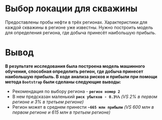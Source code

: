 # Выбор локации для скважины
Предоставлены пробы нефти в трёх регионах. Характеристики для каждой скважины в регионе уже известны. Нужно построить модель для определения региона, где добыча принесёт наибольшую прибыль.

# Вывод
**В результате исследования была построена модель машинного обучения, способная определить регион, где добыча принесет наибольшую прибыль. В ходе анализа рисков и прибыли при помощи метода `Bootstrap` были сделаны следующие выводы:**

- Рекомендация по выбору региона - **`регион номер 2`**
- В нем предсказан маленький **`риск убытков - 0.3%%`** *(VS 2% в первом регионе и 3% в третьем регионе)*
- Регион может в среднем принести **`~665 млн прибыли`** *(VS 600 млн в первом регионе и 615 млн в третьем регионе)*
